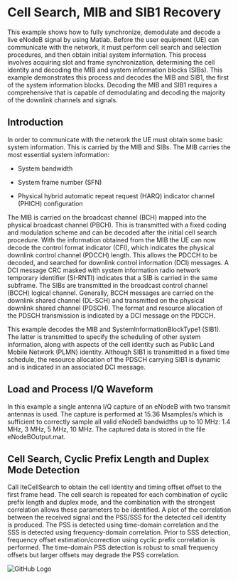 # Cell Search, MIB and SIB1 Recovery

This example shows how to fully synchronize, demodulate and decode a live eNodeB signal by using Matlab. Before the user equipment (UE) can communicate with the network, it must perform cell search and selection procedures, and then obtain initial system information. This process involves acquiring slot and frame synchronization, determining the cell identity and decoding the MIB and system information blocks (SIBs). This example demonstrates this process and decodes the MIB and SIB1, the first of the system information blocks. Decoding the MIB and SIB1 requires a comprehensive that is capable of demodulating and decoding the majority of the downlink channels and signals.

## Introduction

In order to communicate with the network the UE must obtain some basic system information. This is carried by the MIB and SIBs. The MIB carries the most essential system information:

- System bandwidth

- System frame number (SFN)

- Physical hybrid automatic repeat request (HARQ) indicator channel (PHICH) configuration

The MIB is carried on the broadcast channel (BCH) mapped into the physical broadcast channel (PBCH). This is transmitted with a fixed coding and modulation scheme and can be decoded after the initial cell search procedure. With the information obtained from the MIB the UE can now decode the control format indicator (CFI), which indicates the physical downlink control channel (PDCCH) length. This allows the PDCCH to be decoded, and searched for downlink control information (DCI) messages. A DCI message CRC masked with system information radio network temporary identifier (SI-RNTI) indicates that a SIB is carried in the same subframe. The SIBs are transmitted in the broadcast control channel (BCCH) logical channel. Generally, BCCH messages are carried on the downlink shared channel (DL-SCH) and transmitted on the physical downlink shared channel (PDSCH). The format and resource allocation of the PDSCH transmission is indicated by a DCI message on the PDCCH.

This example decodes the MIB and SystemInformationBlockType1 (SIB1). The latter is transmitted to specify the scheduling of other system information, along with aspects of the cell identity such as Public Land Mobile Network (PLMN) identity. Although SIB1 is transmitted in a fixed time schedule, the resource allocation of the PDSCH carrying SIB1 is dynamic and is indicated in an associated DCI message.

## Load and Process I/Q Waveform

In this example a single antenna I/Q capture of an eNodeB with two transmit antennas is used. The capture is performed at 15.36 Msamples/s which is sufficient to correctly sample all valid eNodeB bandwidths up to 10 MHz: 1.4 MHz, 3 MHz, 5 MHz, 10 MHz. The captured data is stored in the file eNodeBOutput.mat.

## Cell Search, Cyclic Prefix Length and Duplex Mode Detection

Call lteCellSearch to obtain the cell identity and timing offset offset to the first frame head. The cell search is repeated for each combination of cyclic prefix length and duplex mode, and the combination with the strongest correlation allows these parameters to be identified. A plot of the correlation between the received signal and the PSS/SSS for the detected cell identity is produced. The PSS is detected using time-domain correlation and the SSS is detected using frequency-domain correlation. Prior to SSS detection, frequency offset estimation/correction using cyclic prefix correlation is performed. The time-domain PSS detection is robust to small frequency offsets but larger offsets may degrade the PSS correlation.

![GitHub Logo](C:\Users\BUGRAHAN\Desktop\1.png)
